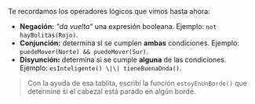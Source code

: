 Te recordamos los operadores lógicos que vimos hasta ahora:

* **Negación:** _"da vuelta"_ una expresión booleana. Ejemplo: `not hayBolitas(Rojo)`.
* **Conjunción:** determina si se cumplen **ambas** condiciones. Ejemplo: `puedeMover(Norte) && puedeMover(Sur)`.
* **Disyunción:** determina si se cumple **alguna** de las condiciones. Ejemplo: `esInteligente() \|\| tieneBuenaOnda()`.

> Con la ayuda de esa tablita, escribí la función `estoyEnUnBorde()` que determine si el cabezal está parado en algún borde.